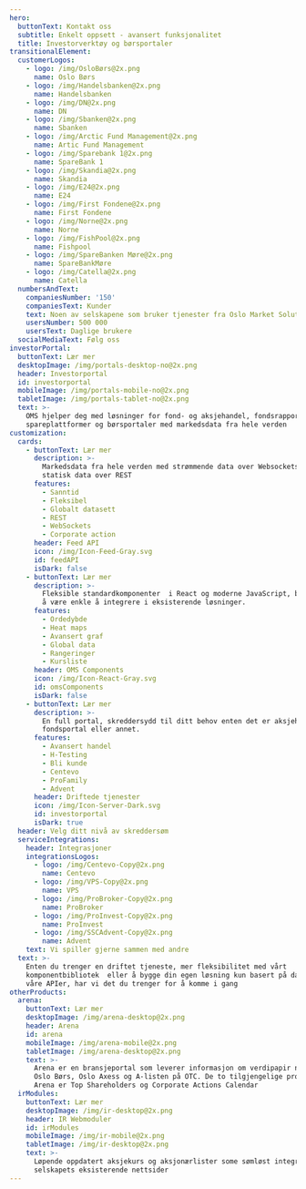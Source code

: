 ```yaml
---
hero:
  buttonText: Kontakt oss
  subtitle: Enkelt oppsett - avansert funksjonalitet
  title: Investorverktøy og børsportaler
transitionalElement:
  customerLogos:
    - logo: /img/OsloBørs@2x.png
      name: Oslo Børs
    - logo: /img/Handelsbanken@2x.png
      name: Handelsbanken
    - logo: /img/DN@2x.png
      name: DN
    - logo: /img/Sbanken@2x.png
      name: Sbanken
    - logo: /img/Arctic Fund Management@2x.png
      name: Artic Fund Management
    - logo: /img/Sparebank 1@2x.png
      name: SpareBank 1
    - logo: /img/Skandia@2x.png
      name: Skandia
    - logo: /img/E24@2x.png
      name: E24
    - logo: /img/First Fondene@2x.png
      name: First Fondene
    - logo: /img/Norne@2x.png
      name: Norne
    - logo: /img/FishPool@2x.png
      name: Fishpool
    - logo: /img/SpareBanken Møre@2x.png
      name: SpareBankMøre
    - logo: /img/Catella@2x.png
      name: Catella
  numbersAndText:
    companiesNumber: '150'
    companiesText: Kunder
    text: Noen av selskapene som bruker tjenester fra Oslo Market Solutions
    usersNumber: 500 000
    usersText: Daglige brukere
  socialMediaText: Følg oss
investorPortal:
  buttonText: Lær mer
  desktopImage: /img/portals-desktop-no@2x.png
  header: Investorportal
  id: investorportal
  mobileImage: /img/portals-mobile-no@2x.png
  tabletImage: /img/portals-tablet-no@2x.png
  text: >-
    OMS hjelper deg med løsninger for fond- og aksjehandel, fondsrapportering,
    spareplattformer og børsportaler med markedsdata fra hele verden
customization:
  cards:
    - buttonText: Lær mer
      description: >-
        Markedsdata fra hele verden med strømmende data over Websockets og
        statisk data over REST
      features:
        - Sanntid
        - Fleksibel
        - Globalt datasett
        - REST
        - WebSockets
        - Corporate action
      header: Feed API
      icon: /img/Icon-Feed-Gray.svg
      id: feedAPI
      isDark: false
    - buttonText: Lær mer
      description: >-
        Fleksible standardkomponenter  i React og moderne JavaScript, bygget for
        å være enkle å integrere i eksisterende løsninger.
      features:
        - Ordedybde
        - Heat maps
        - Avansert graf
        - Global data
        - Rangeringer
        - Kursliste
      header: OMS Components
      icon: /img/Icon-React-Gray.svg
      id: omsComponents
      isDark: false
    - buttonText: Lær mer
      description: >-
        En full portal, skreddersydd til ditt behov enten det er aksjehandel,
        fondsportal eller annet.
      features:
        - Avansert handel
        - H-Testing
        - Bli kunde
        - Centevo
        - ProFamily
        - Advent
      header: Driftede tjenester
      icon: /img/Icon-Server-Dark.svg
      id: investorportal
      isDark: true
  header: Velg ditt nivå av skreddersøm
  serviceIntegrations:
    header: Integrasjoner
    integrationsLogos:
      - logo: /img/Centevo-Copy@2x.png
        name: Centevo
      - logo: /img/VPS-Copy@2x.png
        name: VPS
      - logo: /img/ProBroker-Copy@2x.png
        name: ProBroker
      - logo: /img/ProInvest-Copy@2x.png
        name: ProInvest
      - logo: /img/SSCAdvent-Copy@2x.png
        name: Advent
    text: Vi spiller gjerne sammen med andre
  text: >-
    Enten du trenger en driftet tjeneste, mer fleksibilitet med vårt
    komponentbibliotek  eller å bygge din egen løsning kun basert på data fra
    våre APIer, har vi det du trenger for å komme i gang
otherProducts:
  arena:
    buttonText: Lær mer
    desktopImage: /img/arena-desktop@2x.png
    header: Arena
    id: arena
    mobileImage: /img/arena-mobile@2x.png
    tabletImage: /img/arena-desktop@2x.png
    text: >-
      Arena er en bransjeportal som leverer informasjon om verdipapir notert på
      Oslo Børs, Oslo Axess og A-listen på OTC. De to tilgjengelige produktene i
      Arena er Top Shareholders og Corporate Actions Calendar
  irModules:
    buttonText: Lær mer
    desktopImage: /img/ir-desktop@2x.png
    header: IR Webmoduler
    id: irModules
    mobileImage: /img/ir-mobile@2x.png
    tabletImage: /img/ir-desktop@2x.png
    text: >-
      Løpende oppdatert aksjekurs og aksjonærlister some sømløst integreres i
      selskapets eksisterende nettsider
---
```



